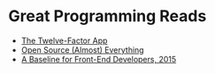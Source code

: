 # Great Programming Reads

- [The Twelve-Factor App](http://12factor.net/)
- [Open Source (Almost) Everything](http://tom.preston-werner.com/2011/11/22/open-source-everything.html)
- [A Baseline for Front-End Developers, 2015](http://rmurphey.com/blog/2015/03/23/a-baseline-for-front-end-developers-2015)
